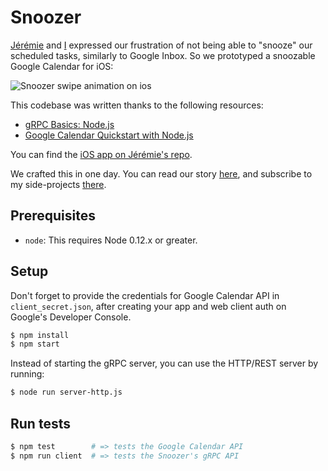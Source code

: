 # Snoozer

[Jérémie](https://github.com/jeremiegirault) and [I](https://www.pitchcard.io/c/B1Ykjbg3) expressed our frustration of not being able to "snooze" our scheduled tasks, similarly to Google Inbox. So we prototyped a snoozable Google Calendar for iOS:

![Snoozer swipe animation on ios](https://s3.amazonaws.com/revue/items/images/001/507/063/original/snoozer.gif?1475601251)

This codebase was written thanks to the following resources:
- [gRPC Basics: Node.js](http://www.grpc.io/docs/tutorials/basic/node.html)
- [Google Calendar Quickstart with Node.js](https://developers.google.com/google-apps/calendar/quickstart/nodejs)

You can find the [iOS app on Jérémie's repo](https://github.com/jeremiegirault/snoozer-client).

We crafted this in one day. You can read our story [here](https://www.getrevue.co/profile/aj-sideprojects/issues/day-10-snooze-your-calendar-events-on-ios-32185), and subscribe to my side-projects [there](https://www.getrevue.co/profile/aj-sideprojects).

## Prerequisites

- `node`: This requires Node 0.12.x or greater.

## Setup

Don't forget to provide the credentials for Google Calendar API in `client_secret.json`, after creating your app and web client auth on Google's Developer Console.   

```sh
$ npm install
$ npm start
```

Instead of starting the gRPC server, you can use the HTTP/REST server by running:

```sh
$ node run server-http.js
``` 

## Run tests

```sh
$ npm test        # => tests the Google Calendar API
$ npm run client  # => tests the Snoozer's gRPC API
```
